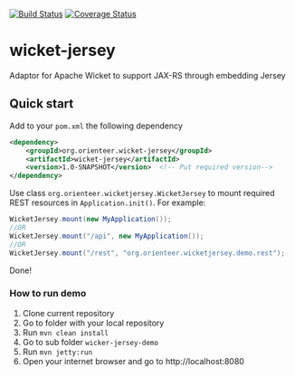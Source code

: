 [![Build Status](https://travis-ci.org/OrienteerBAP/wicket-jersey.svg?branch=master)](https://travis-ci.org/OrienteerBAP/wicket-jersey) [![Coverage Status](https://coveralls.io/repos/github/OrienteerBAP/wicket-jersey/badge.svg?branch=master)](https://coveralls.io/github/OrienteerBAP/wicket-jersey?branch=master)

# wicket-jersey
Adaptor for Apache Wicket to support JAX-RS through embedding Jersey

## Quick start

Add to your `pom.xml` the following dependency

```xml
<dependency>
	<groupId>org.orienteer.wicket-jersey</groupId>
	<artifactId>wicket-jersey</artifactId>
	<version>1.0-SNAPSHOT</version>  <!-- Put required version-->
</dependency>
```

Use class `org.orienteer.wicketjersey.WicketJersey` to mount required REST resources  in `Application.init()`.
For example:

```java
WicketJersey.mount(new MyApplication());
//OR
WicketJersey.mount("/api", new MyApplication());
//OR
WicketJersey.mount("/rest", "org.orienteer.wicketjersey.demo.rest");
```

Done! 

### How to run demo

1. Clone current repository
2. Go to folder with your local repository
3. Run `mvn clean install`
4. Go to sub folder `wicker-jersey-demo`
5. Run `mvn jetty:run`
6. Open your internet browser and go to http://localhost:8080
